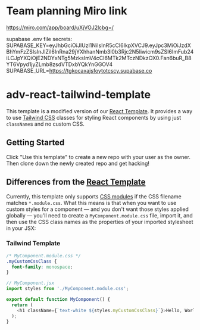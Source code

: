 # Team planning Miro link

https://miro.com/app/board/uXjVOJ2lcbg=/

supabase .env file secrets: SUPABASE_KEY=eyJhbGciOiJIUzI1NiIsInR5cCI6IkpXVCJ9.eyJpc3MiOiJzdXBhYmFzZSIsInJlZiI6InRna29jYXhhanNmb3l0b3Rjc2N5Iiwicm9sZSI6ImFub24iLCJpYXQiOjE2NDYxNTg5MzksImV4cCI6MTk2MTczNDkzOX0.Fan6buR_B8YT6Vpyd1jyZLmb8zsdVTDxbYQkYnGGOV4
SUPABASE_URL=https://tgkocaxajsfoytotcscy.supabase.co

# adv-react-tailwind-template

This template is a modified version of our [React
Template](https://github.com/alchemycodelab/react-template). It provides a way
to use [Tailwind CSS](https://tailwindcss.com/) classes for styling React
components by using just `className`s and no custom CSS.

## Getting Started

Click "Use this template" to create a new repo with your user as the owner. Then
clone down the newly created repo and get hacking!

## Differences from the [React Template](https://github.com/alchemycodelab/react-template)

Currently, this template only supports [CSS
modules](https://css-tricks.com/css-modules-part-1-need/) if the CSS filename
matches `*.module.css`. What this means is that when you want to use custom
styles for a component — and you don't want those styles applied globally —
you'll need to create a `MyComponent.module.css` file, import it, and then use
the CSS class names as the properties of your imported stylesheet in your JSX:

### Tailwind Template

```css
/* MyComponent.module.css */
.myCustomCssClass {
  font-family: monospace;
}
```

```js
// MyComponent.jsx
import styles from './MyComponent.module.css';

export default function MyComponent() {
  return (
    <h1 className={`text-white ${styles.myCustomCssClass}`}>Hello, World!</h1>
  );
}
```
